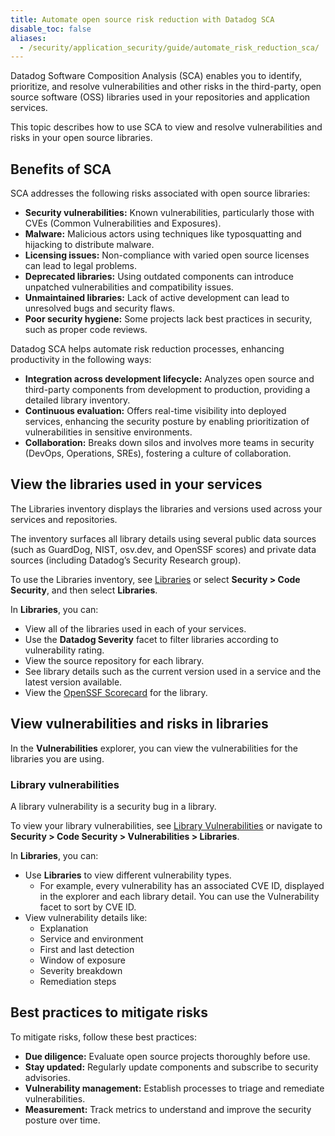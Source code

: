 ```yaml
---
title: Automate open source risk reduction with Datadog SCA
disable_toc: false
aliases:
  - /security/application_security/guide/automate_risk_reduction_sca/
---
```


Datadog Software Composition Analysis (SCA) enables you to identify, prioritize, and resolve vulnerabilities and other risks in the third-party, open source software (OSS) libraries used in your repositories and application services.

This topic describes how to use SCA to view and resolve vulnerabilities and risks in your open source libraries.

## Benefits of SCA

SCA addresses the following risks associated with open source libraries:

- **Security vulnerabilities:** Known vulnerabilities, particularly those with CVEs (Common Vulnerabilities and Exposures).
- **Malware:** Malicious actors using techniques like typosquatting and hijacking to distribute malware.
- **Licensing issues:** Non-compliance with varied open source licenses can lead to legal problems.
- **Deprecated libraries:** Using outdated components can introduce unpatched vulnerabilities and compatibility issues.
- **Unmaintained libraries:** Lack of active development can lead to unresolved bugs and security flaws.
- **Poor security hygiene:** Some projects lack best practices in security, such as proper code reviews.

Datadog SCA helps automate risk reduction processes, enhancing productivity in the following ways:

- **Integration across development lifecycle:** Analyzes open source and third-party components from development to production, providing a detailed library inventory.
- **Continuous evaluation:** Offers real-time visibility into deployed services, enhancing the security posture by enabling prioritization of vulnerabilities in sensitive environments.
- **Collaboration:** Breaks down silos and involves more teams in security (DevOps, Operations, SREs), fostering a culture of collaboration.


## View the libraries used in your services

The Libraries inventory displays the libraries and versions used across your services and repositories. 

The inventory surfaces all library details using several public data sources (such as GuardDog, NIST, osv.dev, and OpenSSF scores) and private data sources (including Datadog’s Security Research group). 

To use the Libraries inventory, see [Libraries][1] or select **Security > Code Security**, and then select **Libraries**.

In **Libraries**, you can:

- View all of the libraries used in each of your services.
- Use the **Datadog Severity** facet to filter libraries according to vulnerability rating.
- View the source repository for each library.
- See library details such as the current version used in a service and the latest version available.
- View the [OpenSSF Scorecard][2] for the library.


## View vulnerabilities and risks in libraries

In the **Vulnerabilities** explorer, you can view the vulnerabilities for the libraries you are using.

### Library vulnerabilities

A library vulnerability is a security bug in a library. 

To view your library vulnerabilities, see [Library Vulnerabilities][3] or navigate to **Security > Code Security > Vulnerabilities > Libraries**.

In **Libraries**, you can:

- Use **Libraries** to view different vulnerability types.
  - For example, every vulnerability has an associated CVE ID, displayed in the explorer and each library detail. You can use the Vulnerability facet to sort by CVE ID. 
- View vulnerability details like:
  - Explanation
  - Service and environment
  - First and last detection
  - Window of exposure
  - Severity breakdown
  - Remediation steps

<!-- ### Library risks

A library's risks are a group of weaknesses that are not directly tied to security. For example, the library is deprecated, the licensing of the project is too restrictive, or the team follows poor security practices.

To view your library risks, see [Library Risks][4] or select **Security > Inventory > Libraries**.

In **Libraries**, you can:
- In **View**, select **Runtime** to view risks detected at runtime.
- In **View**, select **Static** to view risks detected in your source code repositories.
- View risk details like:
  - Explanation
  - Service and environment
  - First and last detection
  - Window of exposure
  - Severity breakdown -->


## Best practices to mitigate risks

To mitigate risks, follow these best practices:

   - **Due diligence:** Evaluate open source projects thoroughly before use.
   - **Stay updated:** Regularly update components and subscribe to security advisories.
   - **Vulnerability management:** Establish processes to triage and remediate vulnerabilities.
   - **Measurement:** Track metrics to understand and improve the security posture over time.

[1]: https://app.datadoghq.com/security/appsec/vm/summary/sca?query=source%3Alibrary
[2]: https://github.com/ossf/scorecard?tab=readme-ov-file#what-is-scorecard
[3]: https://app.datadoghq.com/security/appsec/vm/library?query=status%3A%28Open%20OR%20%22In%20progress%22%29&group=library
[4]: https://app.datadoghq.com/security/appsec/inventory/libraries?column=uniqueVulnerabilitySeverityScore&detection=runtime&group=library-version&order=desc&page=1